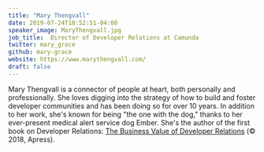 ```yaml
---
title: "Mary Thengvall"
date: 2019-07-24T18:52:51-04:00
speaker_image: MaryThengvall.jpg
job_title:  Director of Developer Relations at Camunda 
twitter: mary_grace
github: mary-grace
website: https://www.marythengvall.com/
draft: false
---
```


Mary Thengvall is a connector of people at heart, both personally and professionally. She loves digging into the strategy of how to build and foster developer communities and has been doing so for over 10 years. In addition to her work, she's known for being "the one with the dog," thanks to her ever-present medical alert service dog Ember. She's the author of the first book on Developer Relations: [The Business Value of Developer Relations](https://amzn.to/2PGl9gJ) (© 2018, Apress).